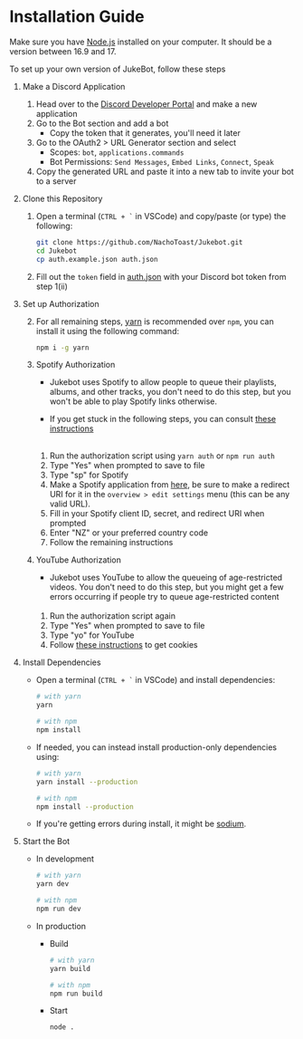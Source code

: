 # Installation Guide

Make sure you have [Node.js](https://nodejs.org/en/) installed on your computer. It should be a version between 16.9 and 17.

To set up your own version of JukeBot, follow these steps

1. Make a Discord Application

    1. Head over to the [Discord Developer Portal](https://discord.com/developers/applications) and make a new application
    2. Go to the Bot section and add a bot
        - Copy the token that it generates, you'll need it later
    3. Go to the OAuth2 > URL Generator section and select
        - Scopes: `bot`, `applications.commands`
        - Bot Permissions: `Send Messages`, `Embed Links`, `Connect`, `Speak`
    4. Copy the generated URL and paste it into a new tab to invite your bot to a server

2. Clone this Repository

    1. Open a terminal (`` CTRL + ` `` in VSCode) and copy/paste (or type) the following:

        ```sh
        git clone https://github.com/NachoToast/Jukebot.git
        cd Jukebot
        cp auth.example.json auth.json
        ```

    2. Fill out the `token` field in [auth.json](../auth.json) with your Discord bot token from step 1(ii)

3. Set up Authorization

    2. For all remaining steps, [yarn](https://yarnpkg.com/) is recommended over `npm`, you can install it using the following command:

        ```sh
        npm i -g yarn
        ```

    3. Spotify Authorization

        - Jukebot uses Spotify to allow people to queue their playlists, albums, and other tracks, you don't need to do this step, but you won't be able to play Spotify links otherwise.

        - If you get stuck in the following steps, you can consult [these instructions](https://github.com/play-dl/play-dl/tree/5d4485a54e01665ef2126d043f30498d8596c27a/instructions#spotify)

        <br />

        1. Run the authorization script using `yarn auth` or `npm run auth`
        1. Type "Yes" when prompted to save to file
        1. Type "sp" for Spotify
        1. Make a Spotify application from [here](https://developer.spotify.com/dashboard/applications), be sure to make a redirect URI for it in the `overview > edit settings` menu (this can be any valid URL).
        1. Fill in your Spotify client ID, secret, and redirect URI when prompted
        1. Enter "NZ" or your preferred country code
        1. Follow the remaining instructions

    4. YouTube Authorization

        - Jukebot uses YouTube to allow the queueing of age-restricted videos. You don't need to do this step, but you might get a few errors occurring if people try to queue age-restricted content

        <br />

        1. Run the authorization script again
        2. Type "Yes" when prompted to save to file
        3. Type "yo" for YouTube
        4. Follow [these instructions](https://github.com/play-dl/play-dl/tree/5d4485a54e01665ef2126d043f30498d8596c27a/instructions#youtube-cookies) to get cookies

4. Install Dependencies

    - Open a terminal (`` CTRL + ` `` in VSCode) and install dependencies:

        ```sh
        # with yarn
        yarn

        # with npm
        npm install
        ```

    - If needed, you can instead install production-only dependencies using:

        ```sh
        # with yarn
        yarn install --production

        # with npm
        npm install --production
        ```

    - If you're getting errors during install, it might be [sodium](./sodium.md).

5. Start the Bot

    - In development

        ```sh
        # with yarn
        yarn dev

        # with npm
        npm run dev
        ```

    - In production

        - Build

            ```sh
            # with yarn
            yarn build

            # with npm
            npm run build
            ```

        - Start
            ```sh
            node .
            ```
